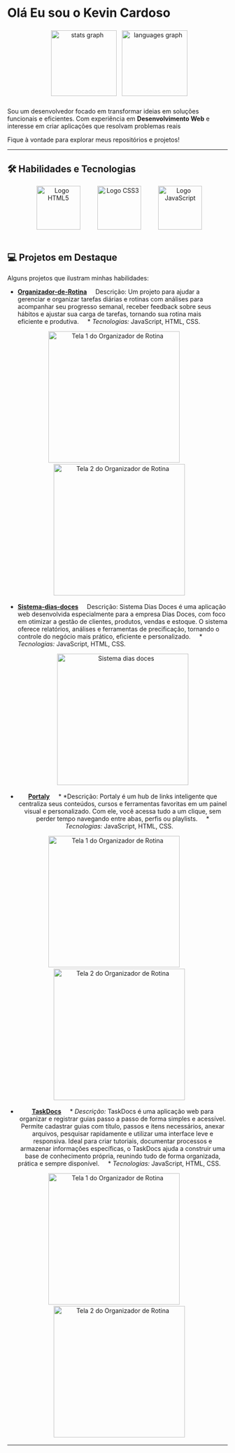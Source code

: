 # Olá Eu sou o Kevin Cardoso 

###

<div align="center">
  <img src="https://github-readme-stats.vercel.app/api?username=kevincardoso3567-maker&hide_title=false&hide_rank=false&show_icons=true&include_all_commits=true&count_private=true&disable_animations=false&theme=dracula&locale=en&hide_border=false&order=1" height="150" alt="stats graph"  />
  <img src="https://github-readme-stats.vercel.app/api/top-langs?username=kevincardoso3567-maker&locale=en&hide_title=false&layout=compact&card_width=320&langs_count=5&theme=dracula&hide_border=false&order=2" height="150" alt="languages graph"  />
</div>

###

Sou um desenvolvedor focado em transformar ideias em soluções funcionais e eficientes. Com experiência em **Desenvolvimento Web** e interesse em criar aplicações que resolvam problemas reais

Fique à vontade para explorar meus repositórios e projetos!

---

## 🛠️ Habilidades e Tecnologias

<div align="center">
  <img src="html.png" alt="Logo HTML5" height="100"/>
  &nbsp;&nbsp;&nbsp;&nbsp;
  <img src="css.png" alt="Logo CSS3" height="100"/>
  &nbsp;&nbsp;&nbsp;&nbsp;
  <img src="js.png" alt="Logo JavaScript" height="100"/>
</div>

<br>


## 💻 Projetos em Destaque

Alguns projetos que ilustram minhas habilidades:

* **[Organizador-de-Rotina](https://github.com/kevincardoso3567-maker/Organizador-de-Rotina)**
    
Descrição: Um projeto para ajudar a gerenciar e organizar tarefas diárias e rotinas com análises para acompanhar seu progresso semanal, receber feedback sobre seus hábitos e ajustar sua carga de tarefas, tornando sua rotina mais eficiente e produtiva.
    * *Tecnologias:* JavaScript, HTML, CSS.
    <div align="center">
      <img src="organizador-de-rotina-1.png" alt="Tela 1 do Organizador de Rotina" width="300"/> 
      &nbsp;&nbsp;&nbsp; 
      <img src="organizador-de-rotina-2.png" alt="Tela 2 do Organizador de Rotina" width="300"/>
    </div>




* **[Sistema-dias-doces](https://github.com/kevincardoso3567-maker/Sistema-dias-doces)**
    Descrição: Sistema Dias Doces é uma aplicação web desenvolvida especialmente para a empresa Dias Doces, com foco em otimizar a gestão de clientes, produtos, vendas e estoque. O sistema oferece relatórios, análises e ferramentas de precificação, tornando o controle do negócio mais prático, eficiente e personalizado.
    * *Tecnologias:* JavaScript, HTML, CSS.
<div align="center">
      <img src="sistema-dias-doces.png" alt="Sistema dias doces" width="300"/> 




* **[Portaly](https://kevincardoso3567-maker.github.io/Portaly/)**
    * *Descrição: Portaly é um hub de links inteligente que centraliza seus conteúdos, cursos e ferramentas favoritas em um painel visual e personalizado. Com ele, você acessa tudo a um clique, sem perder tempo navegando entre abas, perfis ou playlists.
    * *Tecnologias:* JavaScript, HTML, CSS.
    <div align="center">
      <img src="portaly formulario.png" alt="Tela 1 do Organizador de Rotina" width="300"/> 
      &nbsp;&nbsp;&nbsp; 
      <img src="capa portaly.png" alt="Tela 2 do Organizador de Rotina" width="300"/>
    </div>




* **[TaskDocs](https://kevincardoso3567-maker.github.io/TaskDocs/)**
    * *Descrição:* TaskDocs é uma aplicação web para organizar e registrar guias passo a passo de forma simples e acessível. Permite cadastrar guias com título, passos e itens necessários, anexar arquivos, pesquisar rapidamente e utilizar uma interface leve e responsiva. Ideal para criar tutoriais, documentar processos e armazenar informações específicas, o TaskDocs ajuda a construir uma base de conhecimento própria, reunindo tudo de forma organizada, prática e sempre disponível.
    * *Tecnologias:* JavaScript, HTML, CSS.
    <div align="center">
      <img src="capa teskdocs.png" alt="Tela 1 do Organizador de Rotina" width="300"/> 
      &nbsp;&nbsp;&nbsp; 
      <img src="teskdocs imagem 2.png" alt="Tela 2 do Organizador de Rotina" width="300"/>
    </div>



---
